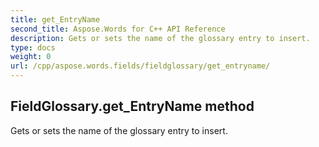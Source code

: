 ```yaml
---
title: get_EntryName
second_title: Aspose.Words for C++ API Reference
description: Gets or sets the name of the glossary entry to insert. 
type: docs
weight: 0
url: /cpp/aspose.words.fields/fieldglossary/get_entryname/
---
```

## FieldGlossary.get_EntryName method


Gets or sets the name of the glossary entry to insert. 

